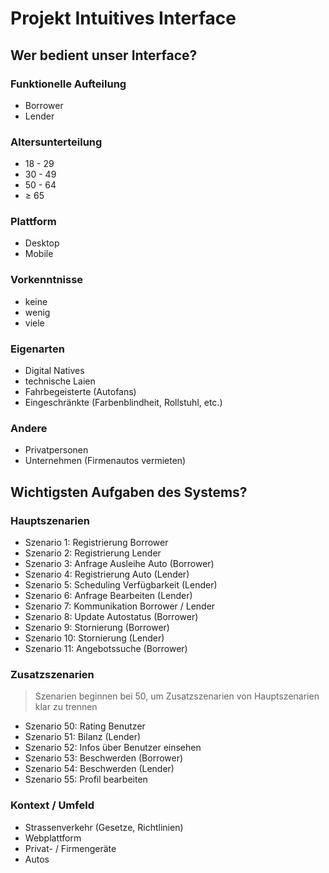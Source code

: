 # Projekt Intuitives Interface


## Wer bedient unser Interface?

### Funktionelle Aufteilung

* Borrower
* Lender

### Altersunterteilung

* 18 - 29
* 30 - 49
* 50 - 64
* $\geq$ 65

### Plattform

* Desktop
* Mobile

### Vorkenntnisse

* keine
* wenig
* viele

### Eigenarten

* Digital Natives
* technische Laien
* Fahrbegeisterte (Autofans)
* Eingeschränkte (Farbenblindheit, Rollstuhl, etc.)

### Andere

* Privatpersonen
* Unternehmen (Firmenautos vermieten)

## Wichtigsten Aufgaben des Systems?

### Hauptszenarien

* Szenario 1: Registrierung Borrower
* Szenario 2: Registrierung Lender
* Szenario 3: Anfrage Ausleihe Auto (Borrower)
* Szenario 4: Registrierung Auto (Lender)
* Szenario 5: Scheduling Verfügbarkeit (Lender)
* Szenario 6: Anfrage Bearbeiten (Lender)
* Szenario 7: Kommunikation Borrower / Lender
* Szenario 8: Update Autostatus (Borrower)
* Szenario 9: Stornierung (Borrower)
* Szenario 10: Stornierung (Lender)
* Szenario 11: Angebotssuche (Borrower)

### Zusatzszenarien
> Szenarien beginnen bei 50, um Zusatzszenarien von Hauptszenarien klar zu trennen

* Szenario 50: Rating Benutzer
* Szenario 51: Bilanz (Lender)
* Szenario 52: Infos über Benutzer einsehen
* Szenario 53: Beschwerden (Borrower)
* Szenario 54: Beschwerden (Lender)
* Szenario 55: Profil bearbeiten

### Kontext / Umfeld

* Strassenverkehr (Gesetze, Richtlinien)
* Webplattform
* Privat- / Firmengeräte
* Autos